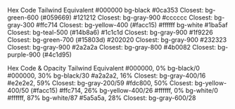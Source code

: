 Hex Code	Tailwind Equivalent
#000000	bg-black
#0ca353	Closest: bg-green-600 (#059669)
#121212	Closest: bg-gray-900
#cccccc	Closest: bg-gray-300
#ffc714	Closest: bg-yellow-400 (#facc15)
#ffffff	bg-white
#1ba5af	Closest: bg-teal-500 (#14b8a6)
#1c1c1d	Closest: bg-gray-900
#1f9226	Closest: bg-green-700 (#15803d)
#202020	Closest: bg-gray-900
#232323	Closest: bg-gray-900
#2a2a2a	Closest: bg-gray-800
#4b0082	Closest: bg-purple-900 (#4c1d95)

Hex Code & Opacity	Tailwind Equivalent
#000000, 0%	bg-black/0
#000000, 30%	bg-black/30
#a2a2a2, 16%	Closest: bg-gray-400/16
#e2e2e2, 59%	Closest: bg-gray-200/59
#fdc800, 50%	Closest: bg-yellow-400/50 (#facc15)
#ffc714, 26%	bg-yellow-400/26
#ffffff, 0%	bg-white/0
#ffffff, 87%	bg-white/87
#5a5a5a, 28%	Closest: bg-gray-600/28